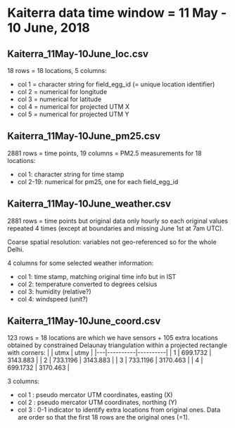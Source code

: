 Kaiterra data time window = 11 May - 10 June, 2018
==================================================

Kaiterra_11May-10June_loc.csv
-----------------------------

18 rows = 18 locations, 5 columns:
  - col 1 = character string for field_egg_id (= unique location identifier)
  - col 2 = numerical for longitude
  - col 3 = numerical for latitude
  - col 4 = numerical for projected UTM X
  - col 5 = numerical for projected UTM Y


Kaiterra_11May-10June_pm25.csv
------------------------------

2881 rows = time points, 19 columns = PM2.5 measurements for 18 locations:
  - col 1: character string for time stamp
  - col 2-19: numerical for pm25, one for each field_egg_id


Kaiterra_11May-10June_weather.csv
---------------------------------

2881 rows = time points but original data only hourly so each original values
repeated 4 times (except at boundaries and missing June 1st at 7am UTC).

Coarse spatial resolution: variables not geo-referenced so for the whole Delhi.

4 columns for some selected weather information:
  - col 1: time stamp, matching original time info but in IST
  - col 2: temperature converted to degrees celsius
  - col 3: humidity (relative?)
  - col 4: windspeed (unit?)


Kaiterra_11May-10June_coord.csv
-------------------------------

123 rows = 18 locations are which we have sensors + 105 extra locations obtained
by constrained Delaunay triangulation within a projected rectangle with corners:
|   |     utmx |     utmy |
|---|----------|----------|
| 1 | 699.1732 | 3143.883 |
| 2 | 733.1196 | 3143.883 |
| 3 | 733.1196 | 3170.463 |
| 4 | 699.1732 | 3170.463 |

3 columns:
  - col 1 : pseudo mercator UTM coordinates, easting (X)
  - col 2 : pseudo mercator UTM coordinates, northing (Y)
  - col 3 : 0-1 indicator to identify extra locations from original ones. Data
            are order so that the first 18 rows are the original ones (=1).


